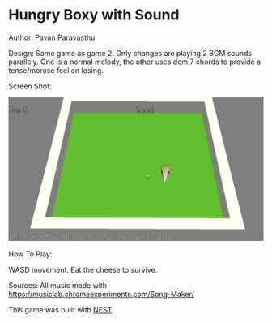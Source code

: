 # Hungry Boxy with Sound

Author: Pavan Paravasthu

Design: Same game as game 2. Only changes are playing 2 BGM sounds parallely. One is a normal melody, the other uses dom 7 chords to provide a tense/morose feel on losing.

Screen Shot:

![Screen Shot](screenshot.png)

How To Play:

WASD movement. Eat the cheese to survive.

Sources: All music made with https://musiclab.chromeexperiments.com/Song-Maker/

This game was built with [NEST](NEST.md).

